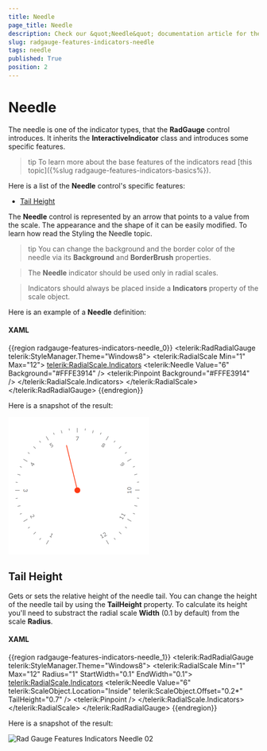 ```yaml
---
title: Needle
page_title: Needle
description: Check our &quot;Needle&quot; documentation article for the RadGauge WPF control.
slug: radgauge-features-indicators-needle
tags: needle
published: True
position: 2
---
```


# Needle

The needle is one of the indicator types, that the __RadGauge__ control introduces. It inherits the __InteractiveIndicator__ class and introduces some specific features.

>tip To learn more about the base features of the indicators read [this topic]({%slug radgauge-features-indicators-basics%}).

Here is a list of the __Needle__ control's specific features:

* [Tail Height](#tail-height)

The __Needle__ control is represented by an arrow that points to a value from the scale. The appearance and the shape of it can be easily modified. To learn how read the Styling the Needle topic.

>tip You can change the background and the border color of the needle via its __Background__ and __BorderBrush__ properties.

>The __Needle__ indicator should be used only in radial scales.

<!-- -->
>Indicators should always be placed inside a __Indicators__ property of the scale object.

Here is an example of a __Needle__ definition:

#### __XAML__

{{region radgauge-features-indicators-needle_0}}
	<telerik:RadRadialGauge telerik:StyleManager.Theme="Windows8">
	    <telerik:RadialScale Min="1" Max="12">
	        <telerik:RadialScale.Indicators>
	            <telerik:Needle Value="6" Background="#FFFE3914" />
	            <telerik:Pinpoint Background="#FFFE3914" />
	        </telerik:RadialScale.Indicators>
	    </telerik:RadialScale>
	</telerik:RadRadialGauge>
{{endregion}}

Here is a snapshot of the result:

![](images/RadGauge_Features_Indicators_Needle_01.png)

## Tail Height

Gets or sets the relative height of the needle tail. You can change the height of the needle tail by using the __TailHeight__ property. To calculate its height you'll need to substract the radial scale __Width__ (0.1 by default) from the scale __Radius__. 

#### __XAML__
{{region radgauge-features-indicators-needle_1}}
	<telerik:RadRadialGauge telerik:StyleManager.Theme="Windows8">
	    <telerik:RadialScale Min="1" Max="12" 
	                         Radius="1" 
	                         StartWidth="0.1"
	                         EndWidth="0.1">
	        <telerik:RadialScale.Indicators>
	            <telerik:Needle Value="6"
	                    telerik:ScaleObject.Location="Inside" 
	                    telerik:ScaleObject.Offset="0.2*" 
	                    TailHeight="0.7" />
	            <telerik:Pinpoint />
	        </telerik:RadialScale.Indicators>
	    </telerik:RadialScale>
	</telerik:RadRadialGauge>
{{endregion}}

Here is a snapshot of the result: 

![Rad Gauge Features Indicators Needle 02](images/RadGauge_Features_Indicators_Needle_02.PNG)